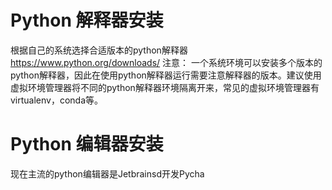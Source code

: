 # Python 解释器安装
根据自己的系统选择合适版本的python解释器 https://www.python.org/downloads/
注意： 一个系统环境可以安装多个版本的python解释器，因此在使用python解释器运行需要注意解释器的版本。建议使用虚拟环境管理器将不同的python解释器环境隔离开来，常见的虚拟环境管理器有virtualenv，conda等。

# Python 编辑器安装
现在主流的python编辑器是Jetbrainsd开发Pycha

<!--stackedit_data:
eyJoaXN0b3J5IjpbLTIxMzA2NjUwODgsMzY1NDAyMDEwLC0zOD
g1ODM1NjIsMTIzNzk0Mjc1OSwxMjQzNjYxNjM4XX0=
-->